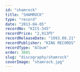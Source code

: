 ```yaml
---
id: "shamrock"
title: "SHAMROCK"
type: "record"
date: "2013-04-05"
recordNo: "KICS-345"
recordPrice: "2,913円"
recordReleaseDate: "1993.08.21"
recordPublisher: "KING RECORDS"
recordType: "Album"
order: 3601
slug: "discography/shamrock"
coverImage: "shamrock.jpg"
---
```



